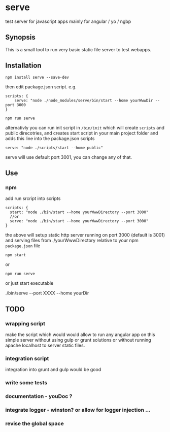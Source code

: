 # serve
test server for javascript apps mainly for angular / yo / ngbp

## Synopsis
This is a small tool to run very basic static file server to test webapps.

## Installation

	npm install serve --save-dev

then edit package.json script. e.g.

	scripts: {
		serve: "node ./node_modules/serve/bin/start --home yourWwwDir --port 3000
	}

	npm run serve

alternativly you can run init script in `/bin/init` which will create `scripts` and public direcotries, and creates start script
in your main project folder and adds this line into the package.json scripts

	serve: "node ./scripts/start --home public"

serve will use default port 3001, you can change any of that.

## Use
### npm
add run srcript into scripts

    scripts: {
      start: "node ./bin/start --home yourWwwDirectory --port 3000"
	  //or
      serve: "node ./bin/start --home yourWwwDirectory --port 3000"
    }

the above will  setup static http server running on port 3000 (default is 3001) and serving files from ./yourWwwDirectory
relative to your npm `package.json` file

	npm start

or

	npm run serve

or just start executable
  
  ./bin/serve --port XXXX --home yourDir


## TODO

### wrapping script
make the script which would would allow to run any angular app on this simple server without using gulp or grunt solutions
or without running apache localhost to server static files.

### integration script
integration into grunt and gulp would be good

### write some tests

### documentation - youDoc ?

### integrate logger - winston? or allow for logger injection ...

### revise the global space
